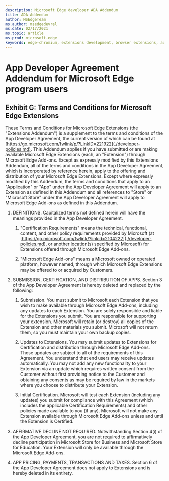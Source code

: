 ```yaml
---
description: Microsoft Edge developer ADA Addendum
title: ADA Addendum
author: MSEdgeTeam
ms.author: msedgedevrel
ms.date: 02/17/2021
ms.topic: article
ms.prod: microsoft-edge
keywords: edge-chromium, extensions development, browser extensions, addons, partner center, developer
---
```

# App Developer Agreement Addendum for Microsoft Edge program users


<!-- ====================================================================== -->
## Exhibit G: Terms and Conditions for Microsoft Edge Extensions

These Terms and Conditions for Microsoft Edge Extensions (the "Extensions Addendum") is a supplement to the terms and conditions of the App Developer Agreement, the current version of which can be found at [https://go.microsoft.com/fwlink/p/?LinkID=221922](./developer-policies.md).  This Addendum applies if you have submitted or are making available Microsoft Edge Extensions (each, an "Extension") through Microsoft Edge Add-ons.  Except as expressly modified by this Extensions Addendum, all of the terms and conditions in the App Developer Agreement, which is incorporated by reference herein, apply to the offering and distribution of your Microsoft Edge Extensions.  Except where expressly modified by this Addendum, the terms and conditions that apply to an "Application" or "App" under the App Developer Agreement will apply to an Extension as defined in this Addendum and all references to "Store" or "Microsoft Store" under the App Developer Agreement will apply to Microsoft Edge Add-ons as defined in this Addendum.

1.  DEFINITIONS.  Capitalized terms not defined herein will have the meanings provided in the App Developer Agreement.

    1.  "Certification Requirements" means the technical, functional, content, and other policy requirements provided by Microsoft (at [https://go.microsoft.com/fwlink/?linkid=2104222](./developer-policies.md), or another location(s) specified by Microsoft) for Extensions offered through Microsoft Edge Add-ons.

    1.  "Microsoft Edge Add-ons" means a Microsoft owned or operated platform, however named, through which Microsoft Edge Extensions may be offered to or acquired by Customers.

1.  SUBMISSION, CERTIFICATION, AND DISTRIBUTION OF APPS.  Section 3 of the App Developer Agreement is hereby deleted and replaced by the following:

    1.  Submission.  You must submit to Microsoft each Extension that you wish to make available through Microsoft Edge Add-ons, including any updates to each Extension.  You are solely responsible and liable for the Extensions you submit.  You are responsible for supporting your extension.  Microsoft will retain (or destroy) all copies of the Extension and other materials you submit.  Microsoft will not return them, so you must maintain your own backup copies.

    1.  Updates to Extensions.  You may submit updates to Extensions for Certification and distribution through Microsoft Edge Add-ons.  Those updates are subject to all of the requirements of this Agreement.  You understand that end users may receive updates automatically.  You may not add any new functionality to your Extension via an update which requires written consent from the Customer without first providing notice to the Customer and obtaining any consents as may be required by law in the markets where you choose to distribute your Extension.

    1.  Initial Certification.  Microsoft will test each Extension (including any updates) you submit for compliance with this Agreement (which includes the applicable Certification Requirements) and other policies made available to you (if any).  Microsoft will not make any Extension available through Microsoft Edge Add-ons unless and until the Extension is Certified.

1.  AFFIRMATIVE DECLINE NOT REQUIRED.  Notwithstanding Section 4(i) of the App Developer Agreement, you are not required to affirmatively decline participation in Microsoft Store for Business and Microsoft Store for Education.  Your Extension will only be available through the Microsoft Edge Add-ons.

1.  APP PRICING, PAYMENTS, TRANSACTIONS AND TAXES.  Section 6 of the App Developer Agreement does not apply to Extensions and is hereby deleted in its entirety.

<!-- links -->


